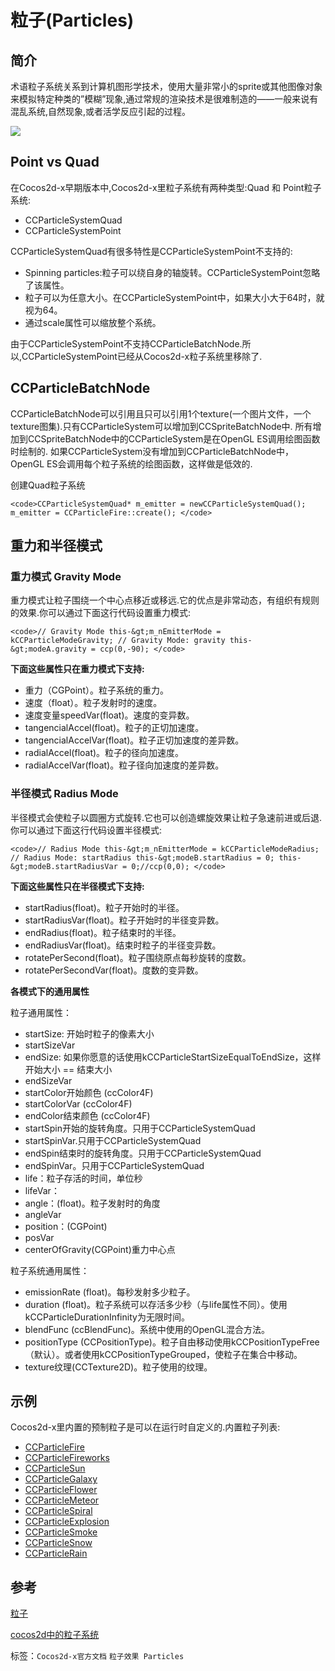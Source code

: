 # 粒子(Particles) #

## 简介 ##



术语粒子系统关系到计算机图形学技术，使用大量非常小的sprite或其他图像对象来模拟特定种类的”模糊”现象,通过常规的渲染技术是很难制造的——一般来说有混乱系统,自然现象,或者活学反应引起的过程。

![](./res/044606OVs.png)



## Point vs Quad ##



在Cocos2d-x早期版本中,Cocos2d-x里粒子系统有两种类型:Quad 和 Point粒子系统:

- CCParticleSystemQuad
- CCParticleSystemPoint



CCParticleSystemQuad有很多特性是CCParticleSystemPoint不支持的:

- Spinning particles:粒子可以绕自身的轴旋转。CCParticleSystemPoint忽略了该属性。
- 粒子可以为任意大小。在CCParticleSystemPoint中，如果大小大于64时，就视为64。
- 通过scale属性可以缩放整个系统。



由于CCParticleSystemPoint不支持CCParticleBatchNode.所以,CCParticleSystemPoint已经从Cocos2d-x粒子系统里移除了.

## CCParticleBatchNode ##



CCParticleBatchNode可以引用且只可以引用1个texture(一个图片文件，一个texture图集).只有CCParticleSystem可以增加到CCSpriteBatchNode中.
所有增加到CCSpriteBatchNode中的CCParticleSystem是在OpenGL ES调用绘图函数时绘制的.
如果CCParticleSystem没有增加到CCParticleBatchNode中，OpenGL ES会调用每个粒子系统的绘图函数，这样做是低效的.

创建Quad粒子系统

	<code>CCParticleSystemQuad* m_emitter = newCCParticleSystemQuad(); m_emitter = CCParticleFire::create(); </code>

## 重力和半径模式 ##

### 重力模式 Gravity Mode ###



重力模式让粒子围绕一个中心点移近或移远.它的优点是非常动态，有组织有规则的效果.你可以通过下面这行代码设置重力模式:

	<code>// Gravity Mode this-&gt;m_nEmitterMode = kCCParticleModeGravity; // Gravity Mode: gravity this-&gt;modeA.gravity = ccp(0,-90); </code>


**下面这些属性只在重力模式下支持:**


- 重力（CGPoint）。粒子系统的重力。
- 速度（float）。粒子发射时的速度。
- 速度变量speedVar(float)。速度的变异数。
- tangencialAccel(float)。粒子的正切加速度。
- tangencialAccelVar(float)。粒子正切加速度的差异数。
- radialAccel(float)。粒子的径向加速度。
- radialAccelVar(float)。粒子径向加速度的差异数。

### 半径模式 Radius Mode ###



半径模式会使粒子以圆圈方式旋转.它也可以创造螺旋效果让粒子急速前进或后退.你可以通过下面这行代码设置半径模式:

	<code>// Radius Mode this-&gt;m_nEmitterMode = kCCParticleModeRadius; // Radius Mode: startRadius this-&gt;modeB.startRadius = 0; this-&gt;modeB.startRadiusVar = 0;//ccp(0,0); </code>




**下面这些属性只在半径模式下支持:**


- startRadius(float)。粒子开始时的半径。
- startRadiusVar(float)。粒子开始时的半径变异数。
- endRadius(float)。粒子结束时的半径。
- endRadiusVar(float)。结束时粒子的半径变异数。
- rotatePerSecond(float)。粒子围绕原点每秒旋转的度数。
- rotatePerSecondVar(float)。度数的变异数。

**各模式下的通用属性**

粒子通用属性：

- startSize: 开始时粒子的像素大小
- startSizeVar
- endSize: 如果你愿意的话使用kCCParticleStartSizeEqualToEndSize，这样开始大小 == 结束大小
- endSizeVar
- startColor开始颜色 (ccColor4F)
- startColorVar (ccColor4F)
- endColor结束颜色 (ccColor4F)
- startSpin开始的旋转角度。只用于CCParticleSystemQuad
- startSpinVar.只用于CCParticleSystemQuad
- endSpin结束时的旋转角度。只用于CCParticleSystemQuad
- endSpinVar。只用于CCParticleSystemQuad
- life：粒子存活的时间，单位秒
- lifeVar：
- angle：(float)。粒子发射时的角度
- angleVar
- position：(CGPoint)
- posVar
- centerOfGravity(CGPoint)重力中心点

粒子系统通用属性：

- emissionRate (float)。每秒发射多少粒子。
- duration (float)。粒子系统可以存活多少秒（与life属性不同）。使用kCCParticleDurationInfinity为无限时间。
- blendFunc (ccBlendFunc)。系统中使用的OpenGL混合方法。
- positionType (CCPositionType)。粒子自由移动使用kCCPositionTypeFree（默认）。或者使用kCCPositionTypeGrouped，使粒子在集合中移动。
- texture纹理(CCTexture2D)。粒子使用的纹理。

## 示例 ##



Cocos2d-x里内置的预制粒子是可以在运行时自定义的.内置粒子列表:

- [CCParticleFire](http://cn.cocos2d-x.org/doc/cocos2d-x-3.0/df/db3/group__data__structures.html#ga0c25de7132eb9286ec9e8433463f1c47)
- [CCParticleFireworks](http://cn.cocos2d-x.org/doc/cocos2d-x-3.0/df/db3/group__data__structures.html#ga99b180055ae3ec6c87cd1cbea2b90678) 
- [CCParticleSun](http://cn.cocos2d-x.org/doc/cocos2d-x-3.0/df/db3/group__data__structures.html#gac72f5099792174cf47c1a0cf42bd9093) 
- [CCParticleGalaxy](http://cn.cocos2d-x.org/doc/cocos2d-x-3.0/df/db3/group__data__structures.html#gaae839fd8206086234df910ba5794ee07) 
- [CCParticleFlower](http://cn.cocos2d-x.org/doc/cocos2d-x-3.0/df/db3/group__data__structures.html#ga65b04048211848c7a68e76b957901dcd) 
- [CCParticleMeteor](http://cn.cocos2d-x.org/doc/cocos2d-x-3.0/df/db3/group__data__structures.html#ga51f54feca8ed561d0385edda5f89a028) 
- [CCParticleSpiral](http://cn.cocos2d-x.org/doc/cocos2d-x-3.0/df/db3/group__data__structures.html#ga3ef527c11d8ea083ab138ee1c3583db7) 
- [CCParticleExplosion](http://cn.cocos2d-x.org/doc/cocos2d-x-3.0/df/db3/group__data__structures.html#ga1efc569841bd9297b021b6f3828c4e4a) 
- [CCParticleSmoke](http://cn.cocos2d-x.org/doc/cocos2d-x-3.0/df/db3/group__data__structures.html#ga596adad1cb065524a6093db93eb3e102) 
- [CCParticleSnow](http://cn.cocos2d-x.org/doc/cocos2d-x-3.0/df/db3/group__data__structures.html#gaef0c413abb660a47260e9414ee96a425) 
- [CCParticleRain](http://cn.cocos2d-x.org/doc/cocos2d-x-3.0/df/db3/group__data__structures.html#gac0877e6ac719c35551115dca39232d68) 

## 参考 ##

[粒子](http://en.wikipedia.org/wiki/Particles)

[cocos2d中的粒子系统](http://www.cocos2d-iphone.org/wiki/doku.php/prog_guide:particles)
  


标签：`Cocos2d-x官方文档` `粒子效果 Particles` 